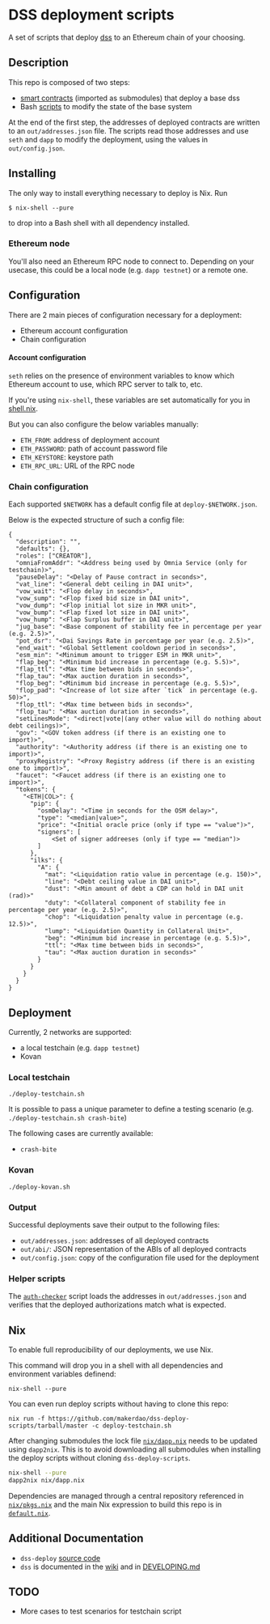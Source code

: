 # DSS deployment scripts

A set of scripts that deploy [dss](http://github.com/makerdao/dss) to an
Ethereum chain of your choosing.

## Description

This repo is composed of two steps:

* [smart contracts](./contracts) (imported as submodules) that deploy a base dss
* Bash [scripts](/scripts) to modify the state of the base system

At the end of the first step, the addresses of deployed contracts are written to
an `out/addresses.json` file. The scripts read those addresses and use `seth`
and `dapp` to modify the deployment, using the values in `out/config.json`.

## Installing

The only way to install everything necessary to deploy is Nix. Run

```
$ nix-shell --pure
```

to drop into a Bash shell with all dependency installed.

### Ethereum node

You'll also need an Ethereum RPC node to connect to. Depending on your usecase, this
could be a local node (e.g. `dapp testnet`) or a remote one.

## Configuration

There are 2 main pieces of configuration necessary for a deployment:

* Ethereum account configuration
* Chain configuration

#### Account configuration

`seth` relies on the presence of environment variables to know which Ethereum account to
use, which RPC server to talk to, etc.

If you're using `nix-shell`, these variables are set automatically for you in
[shell.nix](./shell.nix).

But you can also configure the below variables manually:

- `ETH_FROM`: address of deployment account
- `ETH_PASSWORD`: path of account password file
- `ETH_KEYSTORE`: keystore path
- `ETH_RPC_URL`: URL of the RPC node

### Chain configuration

Each supported `$NETWORK` has a default config file at `deploy-$NETWORK.json`.

Below is the expected structure of such a config file:

```
{
  "description": "",
  "defaults": {},
  "roles": ["CREATOR"],
  "omniaFromAddr": "<Address being used by Omnia Service (only for testchain)>",
  "pauseDelay": "<Delay of Pause contract in seconds>",
  "vat_line": "<General debt ceiling in DAI unit>",
  "vow_wait": "<Flop delay in seconds>",
  "vow_sump": "<Flop fixed bid size in DAI unit>",
  "vow_dump": "<Flop initial lot size in MKR unit>",
  "vow_bump": "<Flap fixed lot size in DAI unit>",
  "vow_hump": "<Flap Surplus buffer in DAI unit>",
  "jug_base": "<Base component of stability fee in percentage per year (e.g. 2.5)>",
  "pot_dsr": "<Dai Savings Rate in percentage per year (e.g. 2.5)>",
  "end_wait": "<Global Settlement cooldown period in seconds>",
  "esm_min": "<Minimum amount to trigger ESM in MKR unit>",
  "flap_beg": "<Minimum bid increase in percentage (e.g. 5.5)>",
  "flap_ttl": "<Max time between bids in seconds>",
  "flap_tau": "<Max auction duration in seconds>",
  "flop_beg": "<Minimum bid increase in percentage (e.g. 5.5)>",
  "flop_pad": "<Increase of lot size after `tick` in percentage (e.g. 50)>",
  "flop_ttl": "<Max time between bids in seconds>",
  "flop_tau": "<Max auction duration in seconds>",
  "setLinesMode": "<direct|vote|(any other value will do nothing about debt ceilings)>",
  "gov": "<GOV token address (if there is an existing one to import)>",
  "authority": "<Authority address (if there is an existing one to import)>",
  "proxyRegistry": "<Proxy Registry address (if there is an existing one to import)>",
  "faucet": "<Faucet address (if there is an existing one to import)>",
  "tokens": {
    "<ETH|COL>": {
      "pip": {
        "osmDelay": "<Time in seconds for the OSM delay>",
        "type": "<median|value>",
        "price": "<Initial oracle price (only if type == "value")>",
        "signers": [
            <Set of signer addreeses (only if type == "median")>
        ]
      },
      "ilks": {
        "A": {
          "mat": "<Liquidation ratio value in percentage (e.g. 150)>",
          "line": "<Debt ceiling value in DAI unit>",
          "dust": "<Min amount of debt a CDP can hold in DAI unit (rad)>"
          "duty": "<Collateral component of stability fee in percentage per year (e.g. 2.5)>",
          "chop": "<Liquidation penalty value in percentage (e.g. 12.5)>",
          "lump": "<Liquidation Quantity in Collateral Unit>",
          "beg": "<Minimum bid increase in percentage (e.g. 5.5)>",
          "ttl": "<Max time between bids in seconds>",
          "tau": "<Max auction duration in seconds>"
        }
      }
    }
  }
}
```

## Deployment

Currently, 2 networks are supported:

* a local testchain (e.g. `dapp testnet`)
* Kovan

### Local testchain

`./deploy-testchain.sh`

It is possible to pass a unique parameter to define a testing scenario (e.g. `./deploy-testchain.sh crash-bite`)

The following cases are currently available:

- `crash-bite`

### Kovan

`./deploy-kovan.sh`

### Output

Successful deployments save their output to the following files:

- `out/addresses.json`: addresses of all deployed contracts
- `out/abi/`: JSON representation of the ABIs of all deployed contracts
- `out/config.json`: copy of the configuration file used for the deployment

### Helper scripts

The [`auth-checker`](./scripts/auth-checker) script loads the addresses
in `out/addresses.json` and verifies that the deployed authorizations match what
is expected.

## Nix

To enable full reproducibility of our deployments, we use Nix.

This command will drop you in a shell with all dependencies and environment
variables definend:

```
nix-shell --pure
```

You can even run deploy scripts without having to clone this repo:

```
nix run -f https://github.com/makerdao/dss-deploy-scripts/tarball/master -c deploy-testchain.sh
```

After changing submodules the lock file [`nix/dapp.nix`](nix/dapp.nix)
needs to be updated using `dapp2nix`. This is to avoid downloading all
submodules when installing the deploy scripts without cloning `dss-deploy-scripts`.

```sh
nix-shell --pure
dapp2nix nix/dapp.nix
```

Dependencies are managed through a central repository referenced in
[`nix/pkgs.nix`](nix/pkgs.nix) and the main Nix expression to build this
repo is in [`default.nix`](default.nix).

## Additional Documentation

- `dss-deploy` [source code](https://github.com/makerdao/dss-deploy)
- `dss` is documented in the [wiki](https://github.com/makerdao/dss/wiki) and in [DEVELOPING.md](https://github.com/makerdao/dss/blob/master/DEVELOPING.md)

## TODO

- More cases to test scenarios for testchain script
